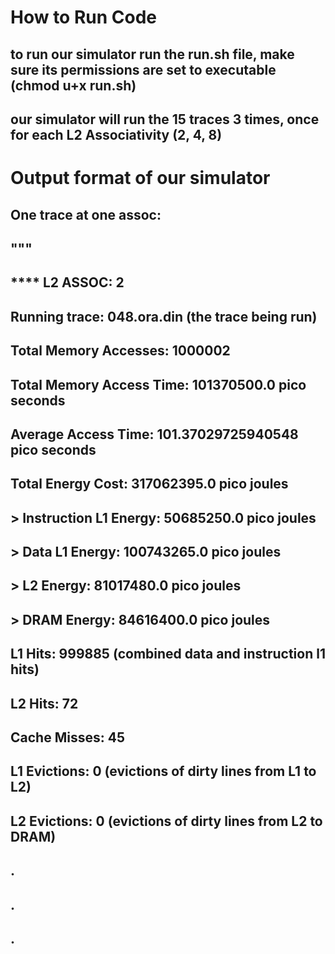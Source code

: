 # How to Run Code

## to run our simulator run the run.sh file, make sure its permissions are set to executable (chmod u+x run.sh)
## our simulator will run the 15 traces 3 times, once for each L2 Associativity (2, 4, 8)

# Output format of our simulator

## One trace at one assoc:

## """
## **** L2 ASSOC:  2


## Running trace: 048.ora.din                               (the trace being run)

## Total Memory Accesses: 1000002                           
## Total Memory Access Time: 101370500.0 pico seconds
## Average Access Time: 101.37029725940548 pico seconds

## Total Energy Cost: 317062395.0 pico joules
## > Instruction L1 Energy: 50685250.0 pico joules
## > Data L1 Energy: 100743265.0 pico joules
## > L2 Energy: 81017480.0 pico joules
## > DRAM Energy: 84616400.0 pico joules

## L1 Hits: 999885                                          (combined data and instruction l1 hits)
## L2 Hits: 72
## Cache Misses: 45
## L1 Evictions: 0                                          (evictions of dirty lines from L1 to L2)
## L2 Evictions: 0                                          (evictions of dirty lines from L2 to DRAM)

## .
## .
## .
